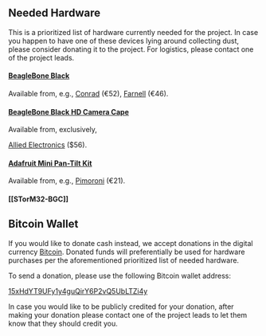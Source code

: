 Needed Hardware
---------------

This is a prioritized list of hardware currently needed for the project.
In case you happen to have one of these devices lying around collecting
dust, please consider donating it to the project. For logistics, please
contact one of the project leads.

#### [BeagleBone Black](http://beagleboard.org/black)

Available from, e.g.,
[Conrad](https://www.conrad.de/de/beaglebone-black-mini-pc-rev-c-bb-bblk-000-rev-c-1227430.html)
(€52),
[Farnell](http://de.farnell.com/element14/bbone-black-4g/beaglebone-black-rev-c-cortex/dp/2422228)
(€46).

#### [BeagleBone Black HD Camera Cape](http://www.radiumboards.com/HD_Camera_Cape_for_BeagleBone_Black.php)

Available from, exclusively,

[Allied Electronics](http://ex-en.alliedelec.com/radiumboards-703-1-00035/70372344/)
($56).

#### [Adafruit Mini Pan-Tilt Kit](https://www.adafruit.com/products/1967)

Available from, e.g.,
[Pimoroni](https://shop.pimoroni.de/collections/new-products/products/adafruit-mini-pan-tilt-kit-assembled-with-micro-servos)
(€21).

#### [[STorM32-BGC]]

Bitcoin Wallet
--------------

If you would like to donate cash instead, we accept donations in the digital
currency [Bitcoin](http://bitcoin.org).
Donated funds will preferentially be used for hardware purchases per the
aforementioned prioritized list of needed hardware.

To send a donation, please use the following Bitcoin wallet address:

[15xHdYT9UFy1y4guQirY6P2vQ5UbLTZi4y](https://blockchain.info/address/15xHdYT9UFy1y4guQirY6P2vQ5UbLTZi4y)

In case you would like to be publicly credited for your donation, after
making your donation please contact one of the project leads to let them
know that they should credit you.

